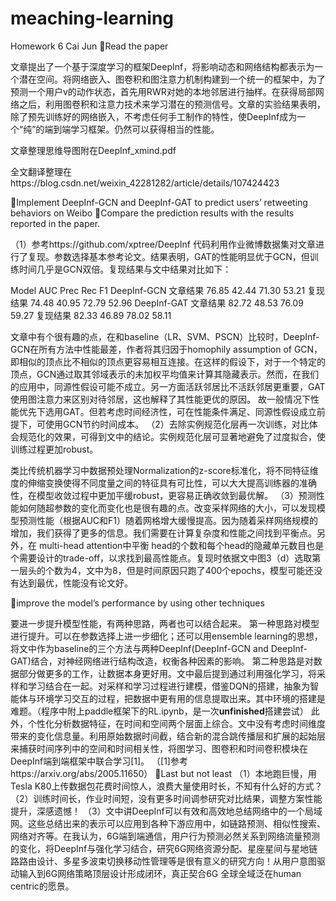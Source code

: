 # meaching-learning
Homework 6
Cai Jun
Read the paper

文章提出了一个基于深度学习的框架DeepInf，将影响动态和网络结构都表示为一个潜在空间。将网络嵌入、图卷积和图注意力机制构建到一个统一的框架中，为了预测一个用户v的动作状态，首先用RWR对她的本地邻居进行抽样。在获得局部网络之后，利用图卷积和注意力技术来学习潜在的预测信号。文章的实验结果表明，除了预先训练好的网络嵌入，不考虑任何手工制作的特性，使DeepInf成为一个“纯”的端到端学习框架。仍然可以获得相当的性能。

文章整理思维导图附在DeepInf_xmind.pdf

全文翻译整理在https://blog.csdn.net/weixin_42281282/article/details/107424423



Implement DeepInf-GCN and DeepInf-GAT to predict users’ retweeting behaviors on Weibo
Compare the prediction results with the results reported in the paper.

（1）参考https://github.com/xptree/DeepInf 代码利用作业微博数据集对文章进行了复现。参数选择基本参考论文。结果表明，GAT的性能明显优于GCN，但训练时间几乎是GCN双倍。复现结果与文中结果对比如下：

  Model		             AUC   Prec	   Rec   F1
DeepInf-GCN	文章结果	76.85	42.44	71.30	53.21
	          复现结果	74.48	40.95	72.79	52.96
DeepInf-GAT	文章结果	82.72	48.53	76.09	59.27
	          复现结果	82.33	46.89	78.02	58.11

文章中有个很有趣的点，在和baseline（LR、SVM、PSCN）比较时，DeepInf-GCN在所有方法中性能最差，作者将其归因于homophily assumption of GCN，即相似的顶点比不相似的顶点更容易相互连接。在这样的假设下，对于一个特定的顶点，GCN通过取其邻域表示的未加权平均值来计算其隐藏表示。然而，在我们的应用中，同源性假设可能不成立。另一方面活跃邻居比不活跃邻居更重要，GAT使用图注意力来区别对待邻居，这也解释了其性能更优的原因。
故一般情况下性能优先下选用GAT。但若考虑时间经济性，可在性能条件满足、同源性假设成立前提下，可使用GCN节约时间成本。
（2）去除实例规范化层再一次训练，对比体会规范化的效果，可得到文中的结论。实例规范化层可显著地避免了过度拟合，使训练过程更加robust。

类比传统机器学习中数据预处理Normalization的z-score标准化，将不同特征维度的伸缩变换使得不同度量之间的特征具有可比性，可以大大提高训练器的准确性，在模型收敛过程中更加平缓robust，更容易正确收敛到最优解。
（3）预测性能如何随超参数的变化而变化也是很有趣的点。改变采样网络的大小，可以发现模型预测性能（根据AUC和F1）随着网格增大缓慢提高。因为随着采样网络规模的增加，我们获得了更多的信息。我们需要在计算复杂度和性能之间找到平衡点。另外，在 multi-head attention中平衡 head的个数和每个head的隐藏单元数目也是个需要设计的trade-off，以求找到最高性能点。复现时依据文中图3（d）选取第一层头的个数为4，文中为8，但是时间原因只跑了400个epochs，模型可能还没有达到最优，性能没有论文好。

improve the model’s performance by using other techniques

要进一步提升模型性能，有两种思路，两者也可以结合起来。
第一种思路对模型进行提升。可以在参数选择上进一步细化；还可以用ensemble learning的思想，将文中作为baseline的三个方法与两种DeepInf(DeepInf-GCN and DeepInf-GAT)结合，对神经网络进行结构改造，权衡各种因素的影响。
第二种思路是对数据部分做更多的工作，让数据本身更好用。文中最后提到通过利用强化学习，将采样和学习结合在一起。对采样和学习过程进行建模，借鉴DQN的搭建，抽象为智能体与环境学习交互的过程，把数据中更有用的信息提取出来。其中环境的搭建是难题。（程序中附上paddle框架下的RL.ipynb，是一次**unfinished**搭建尝试）
此外，个性化分析数据特征，在时间和空间两个层面上综合。文中没有考虑时间维度带来的变化信息量。利用原始数据时间截，结合新的混合跳传播层和扩展的起始层来捕获时间序列中的空间和时间相关性，将图学习、图卷积和时间卷积模块在DeepInf端到端框架中联合学习[1]。
（[1]参考https://arxiv.org/abs/2005.11650）
Last but not least
（1）本地跑巨慢，用Tesla K80上传数据包花费时间惊人，浪费大量使用时长，不知有什么好的方式？
（2）训练时间长，作业时间短，没有更多时间调参研究对比结果，调整方案性能提升，深感遗憾！
（3）文中讲DeepInf可以有效和高效地总结网络中的一个局域网。这些总结出来的表示可以应用到各种下游应用中，如链路预测、相似性搜索、网络对齐等。在我认为，6G端到端通信，用户行为预测必然关系到网络流量预测的变化，将DeepInf与强化学习结合，研究6G网络资源分配、星座星间与星地链路路由设计、多星多波束切换移动性管理等是很有意义的研究方向！从用户意图驱动输入到6G网络策略顶层设计形成闭环，真正契合6G 全球全域泛在human centric的愿景。
